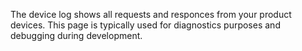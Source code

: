 The device log shows all requests and responces from your product devices. This page is typically used for diagnostics purposes and debugging during development. 
